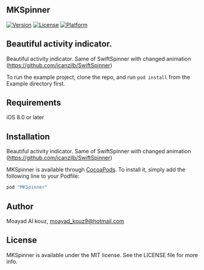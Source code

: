 ## MKSpinner

[![Version](https://img.shields.io/cocoapods/v/MKSpinner.svg?style=flat)](http://cocoapods.org/pods/MKSpinner)
[![License](https://img.shields.io/cocoapods/l/MKSpinner.svg?style=flat)](http://cocoapods.org/pods/MKSpinner)
[![Platform](https://img.shields.io/cocoapods/p/MKSpinner.svg?style=flat)](http://cocoapods.org/pods/MKSpinner)

## Beautiful activity indicator.

Beautiful activity indicator. Same of SwiftSpinner with changed animation (https://github.com/icanzilb/SwiftSpinner)

To run the example project, clone the repo, and run `pod install` from the Example directory first.

## Requirements
iOS 8.0 or later

## Installation
Beautiful activity indicator. Same of SwiftSpinner with changed animation (https://github.com/icanzilb/SwiftSpinner)


MKSpinner is available through [CocoaPods](http://cocoapods.org). To install
it, simply add the following line to your Podfile:

```ruby
pod "MKSpinner"
```

## Author

Moayad Al kouz, moayad_kouz9@hotmail.com

## License

MKSpinner is available under the MIT license. See the LICENSE file for more info.
